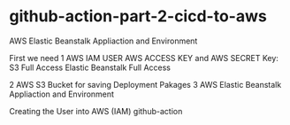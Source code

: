 # github-action-part-2-cicd-to-aws
AWS Elastic Beanstalk Appliaction and Environment


First we need 
1	AWS IAM USER AWS ACCESS KEY and AWS SECRET Key:
		S3 Full Access
		Elastic Beanstalk Full Access

2 AWS S3 Bucket for saving Deployment Pakages
3 AWS Elastic Beanstalk Appliaction and Environment


Creating the User into AWS (IAM)
	github-action

